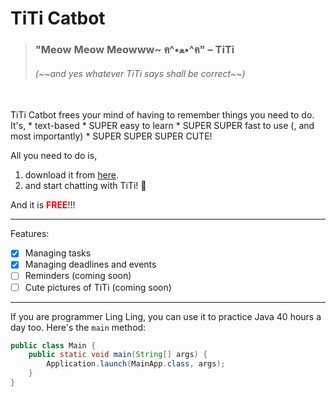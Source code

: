 # TiTi Catbot

> <h3>"Meow Meow Meowww~ ฅ^•ﻌ•^ฅ" – TiTi </h3> 
> <h6>(~~and yes whatever TiTi says shall be correct~~)</h5>

<br> 
TiTi Catbot frees your mind of having to remember things you need to do. It's, 
* text-based
* SUPER easy to learn
* SUPER SUPER fast to use (, and most importantly)
* SUPER SUPER SUPER CUTE!

All you need to do is, 
1. download it from [here](https://github.com/zhing22/ip).
2. and start chatting with TiTi! 🐾

And it is <strong body style="color: red;">FREE</strong>!!!

<hr> 

Features: 
- [X] Managing tasks
- [X] Managing deadlines and events
- [ ] Reminders (coming soon)
- [ ] Cute pictures of TiTi (coming soon)

<hr>

If you are programmer Ling Ling, you can use it to practice Java 40 hours a day too. Here's the ```main``` method: 

```java
public class Main {
    public static void main(String[] args) {
        Application.launch(MainApp.class, args);
    }
}
```